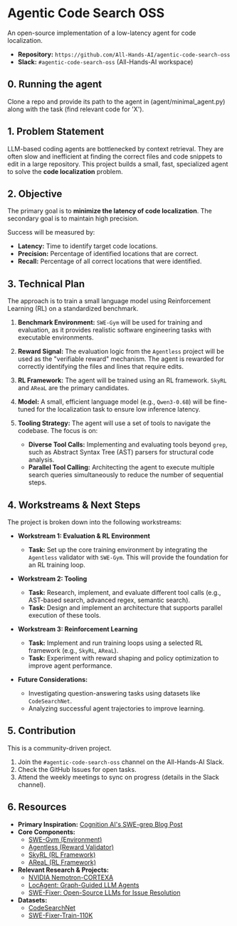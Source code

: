# Agentic Code Search OSS

An open-source implementation of a low-latency agent for code localization.

- **Repository:** `https://github.com/All-Hands-AI/agentic-code-search-oss`
- **Slack:** `#agentic-code-search-oss` (All-Hands-AI workspace)

## 0. Running the agent

Clone a repo and provide its path to the agent in (agent/minimal_agent.py) along with the task (find relevant code for 'X'). 

## 1. Problem Statement

LLM-based coding agents are bottlenecked by context retrieval. They are often slow and inefficient at finding the correct files and code snippets to edit in a large repository. This project builds a small, fast, specialized agent to solve the **code localization** problem.

## 2. Objective

The primary goal is to **minimize the latency of code localization**. The secondary goal is to maintain high precision.

Success will be measured by:

- **Latency:** Time to identify target code locations.
- **Precision:** Percentage of identified locations that are correct.
- **Recall:** Percentage of all correct locations that were identified.

## 3. Technical Plan

The approach is to train a small language model using Reinforcement Learning (RL) on a standardized benchmark.

1. **Benchmark Environment:** `SWE-Gym` will be used for training and evaluation, as it provides realistic software engineering tasks with executable environments.

2. **Reward Signal:** The evaluation logic from the `Agentless` project will be used as the "verifiable reward" mechanism. The agent is rewarded for correctly identifying the files and lines that require edits.

3. **RL Framework:** The agent will be trained using an RL framework. `SkyRL` and `AReaL` are the primary candidates.

4. **Model:** A small, efficient language model (e.g., `Qwen3-0.6B`) will be fine-tuned for the localization task to ensure low inference latency.

5. **Tooling Strategy:** The agent will use a set of tools to navigate the codebase. The focus is on:
    - **Diverse Tool Calls:** Implementing and evaluating tools beyond `grep`, such as Abstract Syntax Tree (AST) parsers for structural code analysis.
    - **Parallel Tool Calling:** Architecting the agent to execute multiple search queries simultaneously to reduce the number of sequential steps.

## 4. Workstreams & Next Steps

The project is broken down into the following workstreams:

- **Workstream 1: Evaluation & RL Environment**

  - **Task:** Set up the core training environment by integrating the `Agentless` validator with `SWE-Gym`. This will provide the foundation for an RL training loop.

- **Workstream 2: Tooling**

  - **Task:** Research, implement, and evaluate different tool calls (e.g., AST-based search, advanced regex, semantic search).
  - **Task:** Design and implement an architecture that supports parallel execution of these tools.

- **Workstream 3: Reinforcement Learning**

  - **Task:** Implement and run training loops using a selected RL framework (e.g., `SkyRL`, `AReaL`).
  - **Task:** Experiment with reward shaping and policy optimization to improve agent performance.

- **Future Considerations:**
  - Investigating question-answering tasks using datasets like `CodeSearchNet`.
  - Analyzing successful agent trajectories to improve learning.

## 5. Contribution

This is a community-driven project.

1. Join the `#agentic-code-search-oss` channel on the All-Hands-AI Slack.
2. Check the GitHub Issues for open tasks.
3. Attend the weekly meetings to sync on progress (details in the Slack channel).

## 6. Resources

- **Primary Inspiration:** [Cognition AI's SWE-grep Blog Post](https://cognition.ai/blog/swe-grep)
- **Core Components:**
  - [SWE-Gym (Environment)](https://github.com/SWE-Gym/SWE-Gym)
  - [Agentless (Reward Validator)](https://github.com/OpenAutoCoder/Agentless)
  - [SkyRL (RL Framework)](https://github.com/NovaSky-AI/SkyRL)
  - [AReaL (RL Framework)](https://github.com/inclusionAI/AReaL)
- **Relevant Research & Projects:**
  - [NVIDIA Nemotron-CORTEXA](https://github.com/NVIDIA/Nemotron-CORTEXA)
  - [LocAgent: Graph-Guided LLM Agents](https://arxiv.org/abs/2503.09089)
  - [SWE-Fixer: Open-Source LLMs for Issue Resolution](https://arxiv.org/abs/2501.05040)
- **Datasets:**
  - [CodeSearchNet](https://github.com/github/CodeSearchNet)
  - [SWE-Fixer-Train-110K](https://huggingface.co/datasets/internlm/SWE-Fixer-Train-110K)
